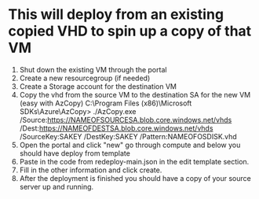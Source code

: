 # This will deploy from an existing copied VHD to spin up a copy of that VM
1. Shut down the existing VM through the portal
2. Create a new resourcegroup (if needed)
3. Create a Storage account for the destination VM
4. Copy the vhd from the source VM to the destination SA for the new VM (easy with AzCopy)
C:\Program Files (x86)\Microsoft SDKs\Azure\AzCopy> ./AzCopy.exe /Source:https://NAMEOFSOURCESA.blob.core.windows.net/vhds /Dest:https://NAMEOFDESTSA.blob.core.windows.net/vhds /SourceKey:SAKEY /DestKey:SAKEY /Pattern:NAMEOFOSDISK.vhd
5. Open the portal and click "new" go through compute and below you should have deploy from template
6. Paste in the code from redeploy-main.json in the edit template section. 
7. Fill in the other information and click create.
8. After the deployment is finished you should have a copy of your source server up and running.
